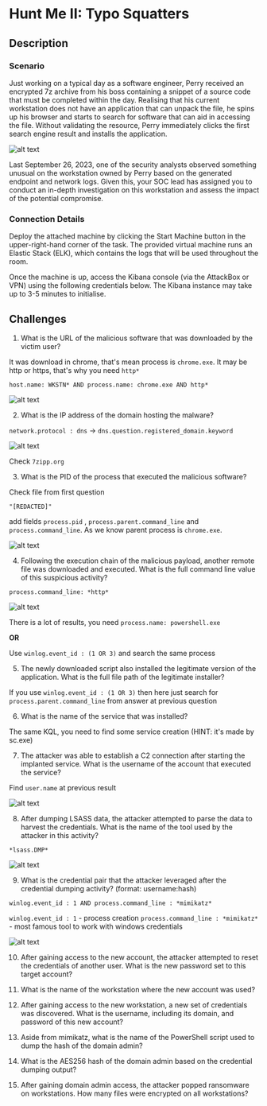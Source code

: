 # Hunt Me II: Typo Squatters

## Description

### Scenario

Just working on a typical day as a software engineer, Perry received an encrypted 7z archive from his boss containing a snippet of a source code that must be completed within the day. Realising that his current workstation does not have an application that can unpack the file, he spins up his browser and starts to search for software that can aid in accessing the file. Without validating the resource, Perry immediately clicks the first search engine result and installs the application. 

![alt text](image.png)

Last September 26, 2023, one of the security analysts observed something unusual on the workstation owned by Perry based on the generated endpoint and network logs. Given this, your SOC lead has assigned you to conduct an in-depth investigation on this workstation and assess the impact of the potential compromise.

### Connection Details

Deploy the attached machine by clicking the Start Machine button in the upper-right-hand corner of the task. The provided virtual machine runs an Elastic Stack (ELK), which contains the logs that will be used throughout the room. 

Once the machine is up, access the Kibana console (via the AttackBox or VPN) using the following credentials below. The Kibana instance may take up to 3-5 minutes to initialise.

## Challenges

1. What is the URL of the malicious software that was downloaded by the victim user?

It was download in chrome, that's mean process is `chrome.exe`. It may be http or https, that's why you need `http*`

`host.name: WKSTN* AND process.name: chrome.exe AND http*`

![alt text](image-1.png)


2. What is the IP address of the domain hosting the malware?

`network.protocol : dns` -> `dns.question.registered_domain.keyword`

![alt text](image-2.png)

Check `7zipp.org`


3. What is the PID of the process that executed the malicious software?

Check file from first question

`"[REDACTED]"`

add fields `process.pid` , `process.parent.command_line` and `process.command_line`. As we know parent process is `chrome.exe`.

![alt text](image-3.png)

4. Following the execution chain of the malicious payload, another remote file was downloaded and executed. What is the full command line value of this suspicious activity?

`process.command_line: *http*`

![alt text](image-4.png)

There is a lot of results, you need `process.name: powershell.exe`

**OR**

Use `winlog.event_id : (1 OR 3)` and search the same process

5. The newly downloaded script also installed the legitimate version of the application. What is the full file path of the legitimate installer?

If you use `winlog.event_id : (1 OR 3)` then here just search for `process.parent.command_line` from answer at previous question


6. What is the name of the service that was installed?

The same KQL, you need to find some service creation (HINT: it's made by sc.exe)

7. The attacker was able to establish a C2 connection after starting the implanted service. What is the username of the account that executed the service?

Find `user.name` at previous result

![alt text](image-5.png)

8. After dumping LSASS data, the attacker attempted to parse the data to harvest the credentials. What is the name of the tool used by the attacker in this activity?

`*lsass.DMP*`

![alt text](image-6.png)


9. What is the credential pair that the attacker leveraged after the credential dumping activity? (format: username:hash)

`winlog.event_id : 1 AND process.command_line : *mimikatz*`

`winlog.event_id : 1` - process creation
`process.command_line : *mimikatz*` - most famous tool to work with windows credentials

![alt text](image-7.png)

10. After gaining access to the new account, the attacker attempted to reset the credentials of another user. What is the new password set to this target account?



11. What is the name of the workstation where the new account was used?

12. After gaining access to the new workstation, a new set of credentials was discovered. What is the username, including its domain, and password of this new account?

13. Aside from mimikatz, what is the name of the PowerShell script used to dump the hash of the domain admin?

14. What is the AES256 hash of the domain admin based on the credential dumping output?

15. After gaining domain admin access, the attacker popped ransomware on workstations. How many files were encrypted on all workstations?